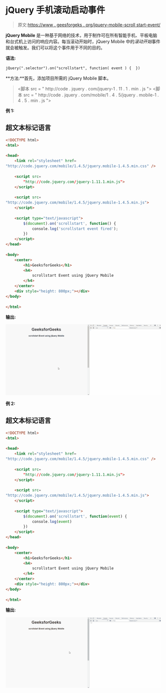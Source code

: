 # jQuery 手机滚动启动事件

> 原文:[https://www . geesforgeks . org/jquery-mobile-scroll start-event/](https://www.geeksforgeeks.org/jquery-mobile-scrollstart-event/)

**jQuery Mobile** 是一种基于网络的技术，用于制作可在所有智能手机、平板电脑和台式机上访问的响应内容。每当滚动开始时，jQuery Mobile 中的*滚动开始*事件就会被触发。我们可以将这个事件用于不同的目的。

**语法:**

```html
jQuery(".selector").on("scrollstart", function( event ) {  })
```

**方法:**首先，添加项目所需的 jQuery Mobile 脚本。

> <link rel="”stylesheet”" href="”http://code.jquery.com/mobile/1.4.5/jquery.mobile-1.4.5.min.css”">
> <脚本 src = " http://code . jquery . com/jquery-1 . 11 . 1 . min . js "></脚本>
> <脚本 src = " http://code . jquery . com/mobile/1 . 4 . 5/jquery . mobile-1 . 4 . 5 . min . js "></脚本>

**例 1:**

## 超文本标记语言

```html
<!DOCTYPE html>
<html>

<head>
    <link rel="stylesheet" href=
"http://code.jquery.com/mobile/1.4.5/jquery.mobile-1.4.5.min.css" />

    <script src=
        "http://code.jquery.com/jquery-1.11.1.min.js">
    </script>

    <script src=
"http://code.jquery.com/mobile/1.4.5/jquery.mobile-1.4.5.min.js">
    </script>

    <script type="text/javascript">
        $(document).on('scrollstart', function() {
            console.log('scrollstart event fired');
        })
    </script>
</head>

<body>
    <center>
        <h1>GeeksforGeeks</h1>
        <h4>
            scrollstart Event using jQuery Mobile
        </h4>
    </center>
    <div style="height: 800px;"></div>
</body>

</html>
```

**输出:**

![](img/b1bd13a0c02bac78968863f362fec054.png)

**例 2:**

## 超文本标记语言

```html
<!DOCTYPE html>
<html>

<head>
    <link rel="stylesheet" href=
"http://code.jquery.com/mobile/1.4.5/jquery.mobile-1.4.5.min.css" />

    <script src=
        "http://code.jquery.com/jquery-1.11.1.min.js">
    </script>

    <script src=
"http://code.jquery.com/mobile/1.4.5/jquery.mobile-1.4.5.min.js">
    </script>

    <script type="text/javascript">
        $(document).on('scrollstart', function(event) {
            console.log(event)
        })
    </script>
</head>

<body>
    <center>
        <h1>GeeksforGeeks</h1>
        <h4>
            scrollstart Event using jQuery Mobile
        </h4>
    </center>
    <div style="height: 800px;"></div>
</body>

</html>
```

**输出:**

![](img/9791f919f34aeb55b013a0afb7e7a12e.png)